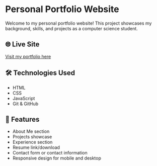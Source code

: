 # Personal Portfolio Website

Welcome to my personal portfolio website! This project showcases my background, skills, and projects as a computer science student.

## 🌐 Live Site

[Visit my portfolio here](https://neon-gelato-8b77ad.netlify.app/)

## 🛠️ Technologies Used

- HTML
- CSS 
- JavaScript
- Git & GitHub

## 📁 Features

- About Me section
- Projects showcase
- Experience section
- Resume link/download
- Contact form or contact information
- Responsive design for mobile and desktop

